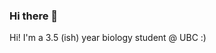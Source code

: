 ### Hi there 👋

<!--
**kayvd/kayvd** is a ✨ _special_ ✨ repository because its `README.md` (this file) appears on your GitHub profile.

Here are some ideas to get you started:

- 🔭 I’m currently working on ...
- 🌱 I’m currently learning ...
- 👯 I’m looking to collaborate on ...
- 🤔 I’m looking for help with ...
- 💬 Ask me about ...
- 📫 How to reach me: @ky.yng on Insta :)
- 😄 Pronouns: she/her
- ⚡ Fun fact: ...
-->

Hi! I'm a 3.5 (ish) year biology student @ UBC :)